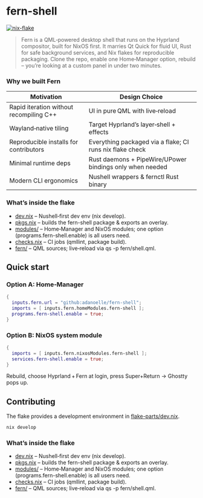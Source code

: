 # fern-shell

[![nix-flake](https://github.com/adanoelle/fern-shell/actions/workflows/ci.yml/badge.svg)](https://github.com/adanoelle/fern-shell/actions/workflows/ci.yml)


> Fern is a QML‑powered desktop shell that runs on the Hyprland compositor, built for NixOS first.
> It marries Qt Quick for fluid UI, Rust for safe background services, and Nix flakes for reproducible packaging.
> Clone the repo, enable one Home‑Manager option, rebuild – you’re looking at a custom panel in under two minutes.

### Why we built Fern

Motivation | Design Choice
---        | ---
Rapid iteration without recompiling C++ |	UI in pure QML with live‑reload
Wayland‑native tiling | Target Hyprland’s layer‑shell + effects
Reproducible installs for contributors | Everything packaged via a flake; CI runs nix flake check
Minimal runtime deps | Rust daemons + PipeWire/UPower bindings only when needed
Modern CLI ergonomics | Nushell wrappers & fernctl Rust binary

### What’s inside the flake

* [dev.nix](flake-parts/dev.nix)       – Nushell‑first dev env (nix develop).
* [pkgs.nix](flake-parts/pkgs.nix)     – builds the fern-shell package & exports an overlay.
* [modules/](flake-parts/modules/)     – Home‑Manager and NixOS modules; one option (programs.fern-shell.enable) is all users need.
* [checks.nix](flake-parts/checks.nix) – CI jobs (qmllint, package build).
* [fern/](fern/) – QML sources; live‑reload via qs -p fern/shell.qml.

## Quick start

### Option A: Home‑Manager
```nix
{
  inputs.fern.url = "github:adanoelle/fern-shell";
  imports = [ inputs.fern.homeModules.fern-shell ];
  programs.fern-shell.enable = true;
}
```

### Option B: NixOS system module

```nix
{
  imports = [ inputs.fern.nixosModules.fern-shell ];
  services.fern-shell.enable = true;
}
```

Rebuild, choose Hyprland + Fern at login, press Super+Return → Ghostty pops up.

## Contributing

The flake provides a development environment in [flake-parts/dev.nix](flake-parts/dev.nix).

```bash
nix develop
```

### What’s inside the flake

* [dev.nix](flake-parts/dev.nix)       – Nushell‑first dev env (nix develop).
* [pkgs.nix](flake-parts/pkgs.nix)     – builds the fern-shell package & exports an overlay.
* [modules/](flake-parts/modules/)     – Home‑Manager and NixOS modules; one option (programs.fern-shell.enable) is all users need.
* [checks.nix](flake-parts/checks.nix) – CI jobs (qmllint, package build).
* [fern/](fern/) – QML sources; live‑reload via qs -p fern/shell.qml.

